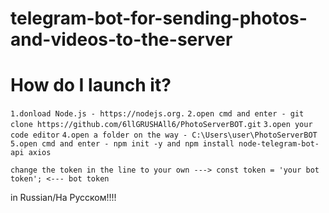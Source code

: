 # telegram-bot-for-sending-photos-and-videos-to-the-server

# How do I launch it?
``1.donload Node.js - https://nodejs.org.``
``2.open cmd and enter - git clone https://github.com/6llGRUSHAll6/PhotoServerBOT.git``
``3.open your code editor``
``4.open a folder on the way - C:\Users\user\PhotoServerBOT``
``5.open cmd and enter - npm init -y and npm install node-telegram-bot-api axios``

``change the token in the line to your own ---> const token = 'your bot token'; <--- bot token``

in Russian/На Русском!!!!

